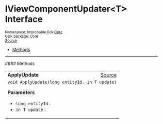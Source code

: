 
# IViewComponentUpdater&lt;T&gt; Interface
<sup>
Namespace: Improbable.Gdk.<a href="{{urlRoot}}/api/core-index">Core</a><br/>
GDK package: Core<br/>
<a href="https://www.github.com/spatialos/gdk-for-unity/blob/3a2a2965/workers/unity/Packages/io.improbable.gdk.core/View/ViewStorage.cs/#L23">Source</a>
<style>
a code {
                    padding: 0em 0.25em!important;
}
code {
                    background-color: #ffffff!important;
}
</style>
</sup>
<nav id="pageToc" class="page-toc"><ul><li><a href="#methods">Methods</a>
</ul></nav>













</p>
<hr style="width:100%; border-top-color:#d8d8d8" />
#### Methods


</p>




<table width="100%">
    <tr>
        <td style="border-right:none"><a id="applyupdate-long-in-t"></a><b>ApplyUpdate</b></td>
        <td style="border-left:none; text-align:right"><a href="https://www.github.com/spatialos/gdk-for-unity/blob/3a2a2965/workers/unity/Packages/io.improbable.gdk.core/View/ViewStorage.cs/#L25">Source</a></td>
    </tr>
    <tr>
        <td colspan="2">
<code>void ApplyUpdate(long entityId, in T update)</code></p>



</p>

<b>Parameters</b>

<ul>
<li><code>long entityId</code> : </li>
<li><code>in T update</code> : </li>
</ul>





</td>
    </tr>
</table>





